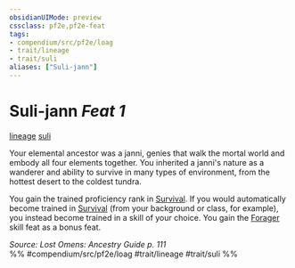 ```yaml
---
obsidianUIMode: preview
cssclass: pf2e,pf2e-feat
tags:
- compendium/src/pf2e/loag
- trait/lineage
- trait/suli
aliases: ["Suli-jann"]
---
```

# Suli-jann  *Feat 1*  
[lineage](/rules/traits/lineage-apg.md)  [suli](/rules/traits/suli-b2.md)  


Your elemental ancestor was a janni, genies that walk the mortal world and embody all four elements together. You inherited a janni's nature as a wanderer and ability to survive in many types of environment, from the hottest desert to the coldest tundra.

You gain the trained proficiency rank in [Survival](/compendium/skills.md#Survival). If you would automatically become trained in [Survival](/compendium/skills.md#Survival) (from your background or class, for example), you instead become trained in a skill of your choice. You gain the [Forager](/compendium/feats/forager.md) skill feat as a bonus feat.

*Source: Lost Omens: Ancestry Guide p. 111*  
%% #compendium/src/pf2e/loag #trait/lineage #trait/suli %%
